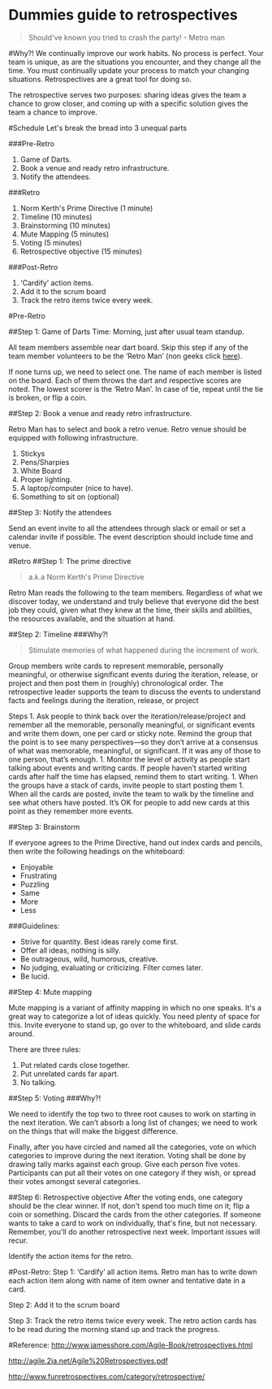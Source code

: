 Dummies guide to retrospectives
===============================

> Should've known you tried to crash the party! - Metro man

#Why?!
We continually improve our work habits.
No process is perfect. Your team is unique, as are the situations you encounter, and they change all the time. You must continually update your process to match your changing situations. Retrospectives are a great tool for doing so.

The retrospective serves two purposes: sharing ideas gives the team a chance to grow closer, and coming up with a specific solution gives the team a chance to improve.

#Schedule
Let's break the bread into 3 unequal parts

###Pre-Retro

1. Game of Darts.
1. Book a venue and ready retro infrastructure.
1. Notify the attendees.

###Retro

1. Norm Kerth's Prime Directive (1 minute)
1. Timeline (10 minutes)
1. Brainstorming (10 minutes)
1. Mute Mapping (5 minutes)
1. Voting (5 minutes)
1. Retrospective objective (15 minutes)

###Post-Retro
	
1. ‘Cardify’ action items.
1. Add it to the scrum board
1. Track the retro items twice every week.


#Pre-Retro

##Step 1: Game of Darts
Time: Morning, just after usual team standup.

All team members assemble near dart board.
Skip this step if any of the team member volunteers to be the ‘Retro Man’ (non geeks click [here](http://www.imdb.com/character/ch0158315/)). 

If none turns up,  we need to select one. The name of each member is listed on the board. Each of them throws the dart and respective scores are noted. The lowest scorer is the ‘Retro Man’. In case of tie, repeat until the tie is broken, or flip a coin.

##Step 2: Book a venue and ready retro infrastructure.

Retro Man has to select and book a retro venue. Retro venue should be equipped with following infrastructure.

1. Stickys
1. Pens/Sharpies
1. White Board
1. Proper lighting.
1. A laptop/computer (nice to have).
1. Something to sit on (optional)

##Step 3: Notify the attendees

Send an event invite to all the attendees through slack or email or set a calendar invite if possible. The event description should include time and venue.

#Retro
##Step 1: The prime directive 
>	a.k.a Norm Kerth's Prime Directive

Retro Man reads the following to the team members.
Regardless of what we discover today, we understand and truly believe that everyone did the best job they could, given what they knew at the time, their skills and abilities, the resources available, and the situation at hand.

##Step 2: Timeline
###Why?!

> Stimulate memories of what happened during the increment of work.

Group members write cards to represent memorable, personally meaningful, or otherwise significant events during the iteration, release, or project and then post them in (roughly) chronological order. The retrospective leader supports the team to discuss the events to understand facts and feelings during the iteration, release, or project

Steps
	1. Ask people to think back over the iteration/release/project and remember all the memorable, personally meaningful, or significant events and write them down, one per card or sticky note.
	Remind the group that the point is to see many perspectives—so they don’t arrive at a consensus of what was memorable, meaningful, or significant. If it was any of those to one person, that’s enough.
	1. Monitor the level of activity as people start talking about events and writing cards. If people haven’t started writing cards after half the time has elapsed, remind them to start writing.
	1. When the groups have a stack of cards, invite people to start posting them
	1. When all the cards are posted, invite the team to walk by the timeline and see what others have posted. It’s OK for people to add new cards at this point as they remember more events.

##Step 3: Brainstorm

If everyone agrees to the Prime Directive, hand out index cards and pencils, then write the following headings on the whiteboard:
-	Enjoyable
-	Frustrating
-	Puzzling
-	Same
-	More
-	Less

###Guidelines:

- Strive for quantity. Best ideas rarely come first.
- Offer all ideas, nothing is silly.
-	Be outrageous, wild, humorous, creative.
-	No judging, evaluating or criticizing. Filter comes later.
-	Be lucid.

##Step 4: Mute mapping

Mute mapping is a variant of affinity mapping in which no one speaks. It's a great way to categorize a lot of ideas quickly.
You need plenty of space for this. Invite everyone to stand up, go over to the whiteboard, and slide cards around. 

There are three rules:

1. Put related cards close together.
1. Put unrelated cards far apart.
1. No talking.

##Step 5: Voting
###Why?!

We need to identify the top two to three root causes to work on starting in the next iteration. We can’t absorb a long list of changes; we need to work on the things that will make the biggest difference.

Finally, after you have circled and named all the categories, vote on which categories to improve during the next iteration. Voting shall be done by drawing tally marks against each group. Give each person five votes. Participants can put all their votes on one category if they wish, or spread their votes amongst several categories.

##Step 6: Retrospective objective
After the voting ends, one category should be the clear winner. If not, don't spend too much time on it; flip a coin or something.
Discard the cards from the other categories. If someone wants to take a card to work on individually, that's fine, but not necessary. Remember, you'll do another retrospective next week. Important issues will recur.

Identify the action items for the retro.

#Post-Retro:
Step 1: ‘Cardify’ all action items.
Retro man has to write down each action item along with name of item owner and tentative date in a card.

Step 2: Add it to the scrum board

Step 3: Track the retro items twice every week.
The retro action cards has to be read during the morning stand up and track the progress.

#Reference:
http://www.jamesshore.com/Agile-Book/retrospectives.html

http://agile.2ia.net/Agile%20Retrospectives.pdf

http://www.funretrospectives.com/category/retrospective/

